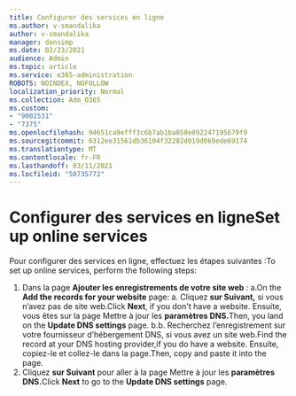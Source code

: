```yaml
---
title: Configurer des services en ligne
ms.author: v-smandalika
author: v-smandalika
manager: dansimp
ms.date: 02/23/2021
audience: Admin
ms.topic: article
ms.service: o365-administration
ROBOTS: NOINDEX, NOFOLLOW
localization_priority: Normal
ms.collection: Adm_O365
ms.custom:
- "9002531"
- "7375"
ms.openlocfilehash: 94651ca9efff3c6b7ab1ba858e092247195679f9
ms.sourcegitcommit: 6312ee31561db36104f32282d019d069ede69174
ms.translationtype: MT
ms.contentlocale: fr-FR
ms.lasthandoff: 03/11/2021
ms.locfileid: "50735772"
---
```

# <a name="set-up-online-services"></a><span data-ttu-id="97f5d-102">Configurer des services en ligne</span><span class="sxs-lookup"><span data-stu-id="97f5d-102">Set up online services</span></span>

<span data-ttu-id="97f5d-103">Pour configurer des services en ligne, effectuez les étapes suivantes :</span><span class="sxs-lookup"><span data-stu-id="97f5d-103">To set up online services, perform the following steps:</span></span>

1. <span data-ttu-id="97f5d-104">Dans la page **Ajouter les enregistrements de votre site web** : a.</span><span class="sxs-lookup"><span data-stu-id="97f5d-104">On the **Add the records for your website** page: a.</span></span> <span data-ttu-id="97f5d-105">Cliquez **sur Suivant,** si vous n’avez pas de site web.</span><span class="sxs-lookup"><span data-stu-id="97f5d-105">Click **Next**, if you don't have a website.</span></span> <span data-ttu-id="97f5d-106">Ensuite, vous êtes sur la page Mettre à jour les **paramètres DNS.**</span><span class="sxs-lookup"><span data-stu-id="97f5d-106">Then, you land on the **Update DNS settings** page.</span></span>
    <span data-ttu-id="97f5d-107">b.</span><span class="sxs-lookup"><span data-stu-id="97f5d-107">b.</span></span> <span data-ttu-id="97f5d-108">Recherchez l’enregistrement sur votre fournisseur d’hébergement DNS, si vous avez un site web.</span><span class="sxs-lookup"><span data-stu-id="97f5d-108">Find the record at your DNS hosting provider,if you do have a website.</span></span> <span data-ttu-id="97f5d-109">Ensuite, copiez-le et collez-le dans la page.</span><span class="sxs-lookup"><span data-stu-id="97f5d-109">Then, copy and paste it into the page.</span></span>
2. <span data-ttu-id="97f5d-110">Cliquez **sur Suivant** pour aller à la page Mettre à jour les **paramètres DNS.**</span><span class="sxs-lookup"><span data-stu-id="97f5d-110">Click **Next** to go to the **Update DNS settings** page.</span></span>
